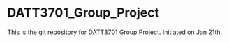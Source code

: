 # DATT3701_Group_Project
This is the git repository for DATT3701 Group Project.
Initiated on Jan 21th.
